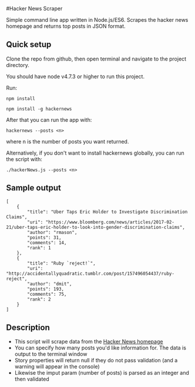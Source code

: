 #Hacker News Scraper

Simple command line app written in Node.js/ES6. Scrapes the hacker news homepage and returns top posts in JSON format.

## Quick setup

Clone the repo from github, then open terminal and navigate to the project directory.

You should have node v4.7.3 or higher to run this project.

Run:

`npm install`

`npm install -g hackernews`

After that you can run the app with:

`hackernews --posts <n>`

where n is the number of posts you want returned.

Alternatively, if you don't want to install hackernews globally, you can run the script with:

`./hackerNews.js --posts <n>`

## Sample output
```
[
    {
        "title": "Uber Taps Eric Holder to Investigate Discrimination Claims",
        "uri": "https://www.bloomberg.com/news/articles/2017-02-21/uber-taps-eric-holder-to-look-into-gender-discrimination-claims",
        "author": "rmason",
        "points": 31,
        "comments": 14,
        "rank": 1
    },
    {
        "title": "Ruby `reject!`",
        "uri": "http://accidentallyquadratic.tumblr.com/post/157496054437/ruby-reject",
        "author": "dmit",
        "points": 193,
        "comments": 75,
        "rank": 2
    }
]
```

## Description

- This script will scrape data from the [Hacker News homepage](https://news.ycombinator.com/)
- You can specify how many posts you'd like information for. The data is output to the terminal window
- Story properties will return null if they do not pass validation (and a warning will appear in the console)
- Likewise the imput param (number of posts) is parsed as an integer and then validated
